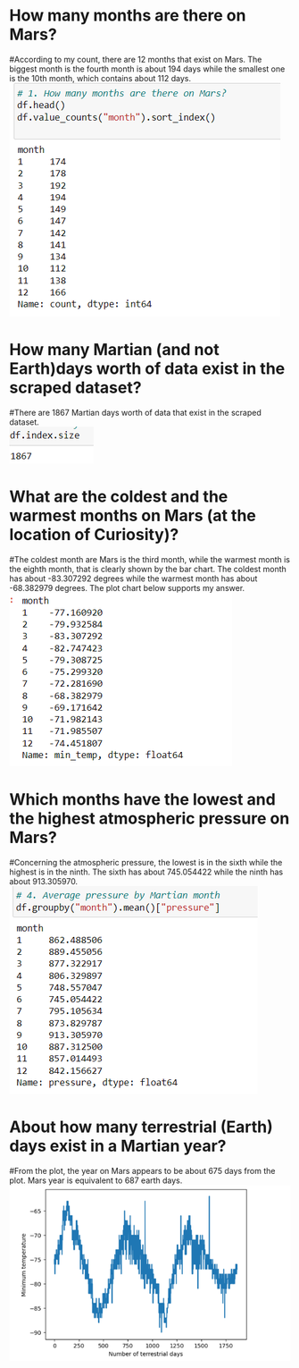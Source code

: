 # How many months are there on Mars?
#According to my count, there are 12 months that exist on Mars. The biggest month is the fourth month is about 194 days while the smallest one is the 10th month, which contains about 112 days.
![picture](Capture.PNG)
# How many Martian (and not Earth)days worth of data exist in the scraped dataset?
#There are 1867 Martian days worth of data that exist in the scraped dataset.   
![picture](Martian_days.PNG)   
# What are the coldest and the warmest months on Mars (at the location of Curiosity)?    
#The coldest month are Mars is the third month, while the warmest month is the eighth month, that is clearly shown by the bar chart. The coldest month has about -83.307292 degrees while the warmest month has about -68.382979 degrees. The plot chart below supports my answer.    
![picture](month.PNG)    
# Which months have the lowest and the highest atmospheric pressure on Mars?     
#Concerning the atmospheric pressure, the lowest is in the sixth while the highest is in the ninth. The sixth has about 745.054422 while the ninth has about 913.305970.     
![picture](pressure.PNG) 
# About how many terrestrial (Earth) days exist in a Martian year?    
#From the plot, the year on Mars appears to be about 675 days from the plot. Mars year is equivalent to 687 earth days.     
![picture](days.PNG) 
